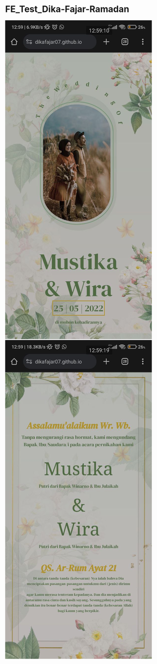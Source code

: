 # FE_Test_Dika-Fajar-Ramadan
![Alt text](asset/photo_2023-12-14_12-59-57.jpg)
![Alt text](asset/photo_2023-12-14_12-59-52.jpg)
